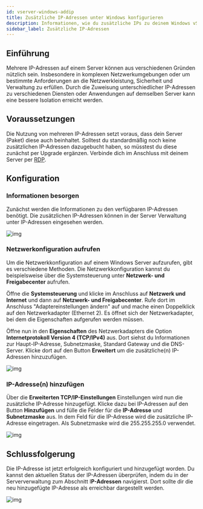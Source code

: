 ```yaml
---
id: vserver-windows-addip
title: Zusätzliche IP-Adressen unter Windows konfigurieren
description: Informationen, wie du zusätzliche IPs zu deinem Windows vServer von ZAP-Hosting hinzufügen kannst - ZAP-Hosting.com Dokumentation
sidebar_label: Zusätzliche IP-Adressen
---
```


## Einführung

Mehrere IP-Adressen auf einem Server können aus verschiedenen Gründen nützlich sein. Insbesondere in komplexen Netzwerkumgebungen oder um bestimmte Anforderungen an die Netzwerkleistung, Sicherheit und Verwaltung zu erfüllen. Durch die Zuweisung unterschiedlicher IP-Adressen zu verschiedenen Diensten oder Anwendungen auf demselben Server kann eine bessere Isolation erreicht werden.



## Voraussetzungen

Die Nutzung von mehreren IP-Adressen setzt voraus, dass dein Server (Paket) diese auch beinhaltet. Solltest du standardmäßig noch keine zusätzlichen IP-Adressen dazugebucht haben, so müsstest du diese zunächst per Upgrade ergänzen. Verbinde dich im Anschluss mit deinem Server per [RDP](vserver-windows-userdp). 



## Konfiguration



### Informationen besorgen

Zunächst werden die Informationen zu den verfügbaren IP-Adressen benötigt. Die zusätzlichen IP-Adressen können in der Server Verwaltung unter IP-Adressen eingesehen werden. 

![img](https://screensaver01.zap-hosting.com/index.php/s/cioF28HcsWS5iko/preview)





### Netzwerkonfiguration aufrufen

Um die Netzwerkkonfiguration auf einem Windows Server aufzurufen, gibt es verschiedene Methoden. Die Netzwerkkonfiguration kannst du beispielsweise über die Systemsteuerung unter **Netzwerk- und Freigabecenter** aufrufen. 

Öffne die **Systemsteuerung** und klicke im Anschluss auf **Netzwerk und Internet** und dann auf **Netzwerk- und Freigabecenter**. Rufe dort im Anschluss  "Adaptereinstellungen ändern" auf und mache einen Doppelklick auf den Netzwerkadapter (Ethernet 2). Es öffnet sich der Netzwerkadapter, bei dem die Eigenschaften aufgerufen werden müssen. 

Öffne nun in den **Eigenschaften** des Netzwerkadapters die Option **Internetprotokoll Version 4 (TCP/IPv4)** aus. Dort siehst du Informationen zur Haupt-IP-Adresse, Subnetzmaske, Standard Gateway und die DNS-Server. Klicke dort auf den Button **Erweitert** um die zusätzliche(n) IP-Adressen hinzuzufügen. 

![img](https://screensaver01.zap-hosting.com/index.php/s/R4FyxYPMEH6syS3/preview)



### IP-Adresse(n) hinzufügen

Über die **Erweiterten TCP/IP-Einstellungen** Einstellungen wird nun die zusätzliche IP-Adresse hinzugefügt. Klicke dazu bei IP-Adressen auf den Button **Hinzufügen** und fülle die Felder für die **IP-Adresse** und **Subnetzmaske** aus. In dem Feld für die IP-Adresse wird die zusätzliche IP-Adresse eingetragen. Als Subnetzmaske wird die 255.255.255.0 verwendet. 



![img](https://screensaver01.zap-hosting.com/index.php/s/96RpNegkcGGEsJe/preview)




## Schlussfolgerung

Die IP-Adresse ist jetzt erfolgreich konfiguriert und hinzugefügt worden. Du kannst den aktuellen Status der IP-Adressen überprüfen, indem du in der Serververwaltung zum Abschnitt I**P-Adressen** navigierst. Dort sollte dir die neu hinzugefügte IP-Adresse als erreichbar dargestellt werden.



![img](https://screensaver01.zap-hosting.com/index.php/s/XsZBB9fjatdrpRL/preview)

